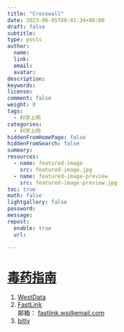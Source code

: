 ```yaml
---
title: "Crosswall"
date: 2023-06-05T08:41:34+08:00
draft: false
subtitle:
type: posts
author:
  name:
  link:
  email:
  avatar:
description:
keywords:
license:
comment: false
weight: 0
tags:
  - 科学上网
categories:
  - 科学上网
hiddenFromHomePage: false
hiddenFromSearch: false
summary:
resources:
  - name: featured-image
    src: featured-image.jpg
  - name: featured-image-preview
    src: featured-image-preview.jpg
toc: true
math: false
lightgallery: false
password:
message:
repost:
  enable: true
  url:

---
```

# [毒药指南](https://www.duyaoss.com/)
1. [WestData](https://fuqing.li/)  
2. [FastLink](https://b.r.sn.cn/m3KPpB)  
邮箱： fastlink.ws@email.com  
3. [bitly](https://bit.ly/3GAJtfx)
